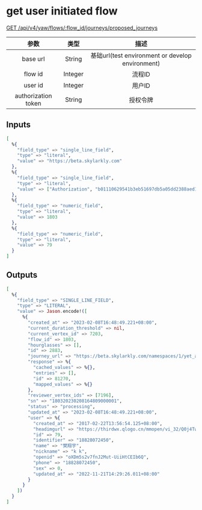 # get user initiated flow

[GET /api/v4/yaw/flows/:flow_id/journeys/proposed_journeys](https://byzanteam.github.io/skylark-v4-api-doc/#5c6b398482)

|参数|类型|描述|
|:--:|:--:|:--:|
|base url|String|基础url(test environment or develop environment)| 
|flow id|Integer|流程ID|
|user id|Integer|用户ID|
|authorization token|String|授权令牌|

## Inputs
```elixir
[
  %{
    "field_type" => "single_line_field",
    "type" => "literal",
    "value" => "https://beta.skylarkly.com"
  },
  %{
    "field_type" => "single_line_field",
    "type" => "literal",
    "value" => ["Authorization", "b01110629541b3eb51697db5a05dd2388aed11a58c81a75e9c08347bc30a09e6:eyJ0eXAiOiJKV1QiLCJhbGciOiJIUzI1NiJ9.eyJuYW1lc3BhY2VfaWQiOjF9.wj9V0ZVOOzSPuRYztizJL_5w0u8aJKb05Z73tEV_HuY"]
  },
  %{
    "field_type" => "numeric_field",
    "type" => "literal",
    "value" => 1803
  },
  %{
    "field_type" => "numeric_field",
    "type" => "literal",
    "value" => 79
  }
]
```

## Outputs
```elixir
[
  %{
    "field_type" => "SINGLE_LINE_FIELD",
    "type" => "LITERAL",
    "value" => Jason.encode!([
      %{
        "created_at" => "2023-02-08T16:48:49.221+08:00",
        "current_duration_threshold" => nil,
        "current_vertex_id" => 7203,
        "flow_id" => 1803,
        "hourglasses" => [],
        "id" => 2883,
        "journey_url" => "https://beta.skylarkly.com/namespaces/1/yet_another_workflow/journeys/2883",
        "response" => %{
          "cached_values" => %{},
          "entries" => [],
          "id" => 81270,
          "mapped_values" => %{}
        },
        "reviewer_vertex_ids" => [7196],
        "sn" => "180320230208164809000001",
        "status" => "processing",
        "updated_at" => "2023-02-08T16:48:49.221+08:00",
        "user" => %{
          "created_at" => "2017-02-22T13:56:54.125+08:00",
          "headimgurl" => "https://thirdwx.qlogo.cn/mmopen/vi_32/Q0j4TwGTfTKFLWWPT1sSVywib8qpNNfLjMOliblYqa105ibCOKGvzwRV0vAEAlGLcwXBliboaad9udfsHcl7SKIfOw/96",
          "id" => 79,
          "identifier" => "18828072450",
          "name" => "樊翔宇",
          "nickname" => "k k",
          "openid" => "oXDm5s2v7fnJ2Mut-UiiHtCEIb6Q",
          "phone" => "18828072450",
          "sex" => 0,
          "updated_at" => "2022-11-21T14:29:26.011+08:00"
        }
      }
    ])
  }
]
```

